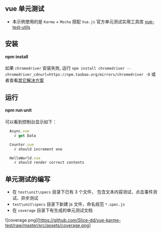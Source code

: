 ## vue 单元测试

- 本示例使用的是 `Karma` + `Mocha` 搭配 `Vue.js` 官方单元测试实用工具库 [vue-test-utils](https://vue-test-utils.vuejs.org/zh/) 


## 安装
#### npm install
如果 `chromedriver` 安装失败, 运行 `npm install chromedriver --chromedriver_cdnurl=https://npm.taobao.org/mirrors/chromedriver -D` 或者查看[其它解决方案](https://www.npmjs.com/package/chromedriver)

## 运行
#### npm run unit

可以看到控制台显示如下：
```javascript
  Async.vue
    √ get Data

  Counter.vue
    √ should increment one

  HelloWorld.vue
    √ should render correct contents
```

## 单元测试的编写
- 在 `test\unit\specs` 目录下已有 3 个文件， 包含文本内容测试、点击事件测试、异步测试
- `test\unit\specs` 目录下新建 js 文件，命名规范 `*.spec.js`
- 在 `coverage` 目录下有生成的单元测试文档

![coverage.png][https://github.com/Slice-dd/vue-karme-test/raw/master/src/assets/coverage.png]




